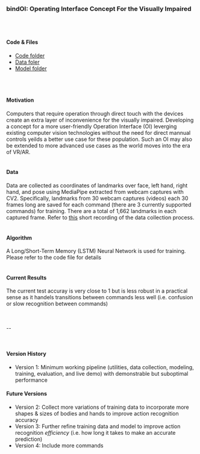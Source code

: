 </br>

### bindOI: Operating Interface Concept For the Visually Impaired
</br>
</br>

#### Code & Files
- [Code folder](https://drive.google.com/drive/folders/1yUbV3VjX3Jasnvd_OFGMxiV0u8tXPYp6?usp=sharing)
- [Data foler](https://drive.google.com/drive/folders/1dTroHtgS9cep5CFhvXOFp-z-8uQaxCka?usp=sharing)
- [Model folder](https://drive.google.com/drive/folders/1iO76YteRA0e2U6wuBDHDtrucM66aWJhu?usp=sharing)
</br>
</br>

#### Motivation
Computers that require operation through direct touch with the devices create an extra layer of inconvenience for the visually impaired. Developing a concept for a more user-friendly Operation Interface (OI) leverging existing computer vision technologies without the need for direct mannual controls yeilds a better use case for these population. Such an OI may also be extended to more advanced use cases as the world moves into the era of VR/AR. 
</br>
</br>

#### Data
Data are collected as coordinates of landmarks over face, left hand, right hand, and pose using MediaPipe extracted from webcam captures with CV2. Specifically, landmarks from 30 webcam captures (videos) each 30 frames long are saved for each command (there are 3 currently supported commands) for training. There are a total of 1,662 landmarks in each captured frame. Refer to [this]() short recording of the data collection process.
</br>
</br>

#### Algorithm
A Long/Short-Term Memory (LSTM) Neural Network is used for training. Please refer to the code file for details
</br>
</br>

#### Current Results
The current test accuray is very close to 1 but is less robust in a practical sense as it handels transitions between commands less well (i.e. confusion or slow recognition between commands)
</br>
</br>
</br>

--

</br>

#### Version History
- Version 1: Minimum working pipeline (utilities, data collection, modeling, training, evaluation, and live demo) with demonstrable but suboptimal performance

#### Future Versions
- Version 2: Collect more variations of training data to incorporate more shapes & sizes of bodies and hands to improve action recognition accuracy
- Version 3: Further refine training data and model to improve action recognition _efficiency_ (i.e. how long it takes to make an accurate prediction)
- Version 4: Include more commands
